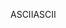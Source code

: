 <span data-ttu-id="47dbc-101">ASCII</span><span class="sxs-lookup"><span data-stu-id="47dbc-101">ASCII</span></span>